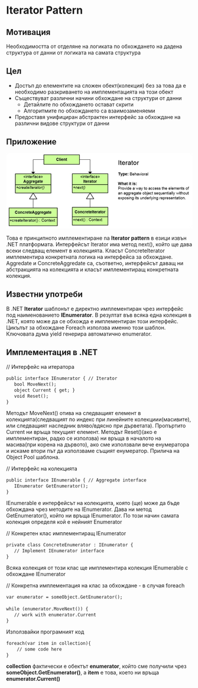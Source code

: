 # Iterator Pattern



## Мотивация
Необходимостта от отделяне на логиката по обхождането на дадена структура от данни от логиката на самата структура

 
## Цел
* Достъп до елементите на сложен обект(колекция) без за това да е необходимо разкриването на имплементацията на този обект
* Съществуват различни начини обхождане на структури от данни
	* Детайлите по обхождането остават скрити
	* Алгоритмите по обхождането са взаимозаменяеми
* Предоставя унифициран абстрактен интерфейс за обхождане на различни видове структури от данни

## Приложение
![](Iterator1.jpg)

Това е принципното имплементиране na **Iterator pattern** в езици извън .NET платформата.
Интерфейсът Iterator има метод next(), който ще дава всеки следващ елемент в колекцията. Класът ConcreteIterator имплементира конкретната логика на интерфейса за обхождане. Aggredate и ConcreteAggredate са, съответно, интерфейсът даващ ни абстракцията на колекцията и класът имплементиращ конкретната колекция.
 

## Известни употреби
В .NET **Iterator** шаблонът е директно имплементиран чрез интерфейс под наименованието **IEnumerator**. В резултат във всяка една колекция в .NET, която може да се обхожда е имплементиран този интерфейс. Цикълът за обхождане Foreach използва именно този шаблон. Ключовата дума yield генерира автоматично enumerator. 







## Имплементация в .NET
// Интерфейс на итератора

	public interface IEnumerator { // Iterator
	   bool MoveNext();
	   object Current { get; }
	   void Reset();
	}

Методът MoveNext() отива на следващият елемент в колекцията(следващият по индекс при линейните колекциии(масивите), или следващият наследник вляво/вдясно при дърветата). Пропъртито Current ни връща текущият елемент. Методът Reset()(ако е имплементиран, радко се използва) ни връща в началото на масива(при корена на дървото), ако сме използвали вече енумератора и искаме втори път да използваме същият енумератор. Прилича на Object Pool шаблона.

// Интерфейс на колекцията

	public interface IEnumerable { // Aggregate interface
	   IEnumerator GetEnumerator();
	}
IEnumerable е интерфейсът на колекцията, която (ще) може да бъде обхождана чрез методите на IEnumerator. Дава ни метод GetEnumerator(), който ни връща IEnumerator. По този начин самата колекция определя кой е нейният Enumerator

// Конкретен клас имплементиращ IEnumerator

	private class ConcreteEnumerator : IEnumerator {
	   // Implement IEnumerator interface
	}

Всяка колекция от този клас ще имплементира колекция IEnumerable  с обхождане IEnumerator


// Конкретна имплементация на клас за обхождане -  в случая foreach

	var enumerator = someObject.GetEnumerator();

	while (enumerator.MoveNext()) {
	   // work with enumerator.Current
	}

Използвайки програмният код

	foreach(var item in collection){
		// some code here
	}

**collection** фактически е обектът **enumerator**, който сме получили чрез **someObject.GetEnumerator()**, а **item** е това, което ни връща **enumerator.Current()**



